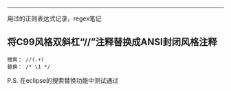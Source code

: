 

---

用过的正则表达式记录，regex笔记

## 将C99风格双斜杠“//”注释替换成ANSI封闭风格注释
```
搜索： //(.+)
替换： /* \1 */
```
P.S. 在eclipse的搜索替换功能中测试通过

